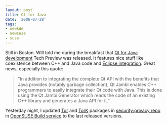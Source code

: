 ```yaml
---
layout: post
title: Qt for Java
date: '2006-07-28'
tags:
- newkde
- newsuse
- suse
---
```


Still in Boston. WIll told me during the breakfast that [Qt for Java development][1] Tech Preview was released. It features nice stuff like coexistence between C++ and Java code and [Eclipse integration][2]. Great news, especially this quote:

>  "In addition to integrating the complete Qt API with the beneﬁts that Java provides (notably garbage collection), Qt Jambi enables C++ programmers to easily integrate their Qt code with Java. This is done using the Qt Jambi Generator which reads the code of an existing C++ library and generates a Java API for it."

Yesterday night, I updated [Tor][3] and [TorK][4] packages in [security:privacy repo][5] in [OpenSUSE Build service][6] to the last released versions.

[1]: http://www.trolltech.com/developer/faqs/Qt%20Jambi  
 [2]: http://doc.trolltech.com/qtjambi-1.0/qtjambi-eclipse.html  
 [3]: http://tor.eff.org/  
 [4]: http://tork.sf.net/  
 [5]: http://software.opensuse.org/download/security:/privacy/  
 [6]: http://build.opensuse.org

